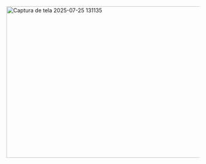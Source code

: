 <img width="600" height="396" alt="Captura de tela 2025-07-25 131135" src="https://github.com/user-attachments/assets/b482e817-2b21-4710-8823-dd30aad2d344" />
